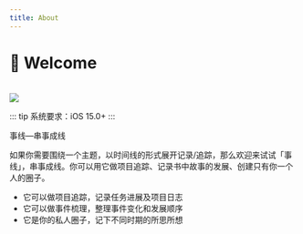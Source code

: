 ```yaml
---
title: About
---
```

# 🥳 Welcome
<br>

<img src="/img/post.png" class="no-zoom">

::: tip
系统要求：iOS 15.0+
:::

事线—串事成线

如果你需要围绕一个主题，以时间线的形式展开记录/追踪，那么欢迎来试试「事线」，串事成线。你可以用它做项目追踪、记录书中故事的发展、创建只有你一个人的圈子。

- 它可以做项目追踪，记录任务进展及项目日志
- 它可以做事件梳理，整理事件变化和发展顺序
- 它是你的私人圈子，记下不同时期的所思所想